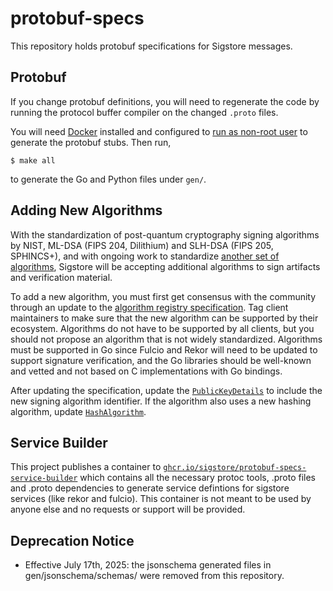 # protobuf-specs

This repository holds protobuf specifications for Sigstore messages.

## Protobuf

If you change protobuf definitions, you will need to regenerate the code by running the protocol buffer compiler on the changed `.proto` files.

You will need [Docker](https://docs.docker.com/get-docker/) installed and configured to [run as non-root user](https://docs.docker.com/engine/install/linux-postinstall/#manage-docker-as-a-non-root-user) to generate the protobuf stubs. Then run,

```
$ make all
```

to generate the Go and Python files under `gen/`.

## Adding New Algorithms

With the standardization of post-quantum cryptography signing algorithms by NIST,
ML-DSA (FIPS 204, Dilithium) and SLH-DSA (FIPS 205, SPHINCS+), and with ongoing
work to standardize [another set of algorithms](https://csrc.nist.gov/projects/pqc-dig-sig),
Sigstore will be accepting additional algorithms to sign artifacts and verification material.

To add a new algorithm, you must first get consensus with the community through
an update to the
[algorithm registry specification](https://github.com/sigstore/architecture-docs/blob/main/algorithm-registry.md).
Tag client maintainers to make sure that the new algorithm can be supported by their ecosystem.
Algorithms do not have to be supported by all clients, but you should not propose an algorithm
that is not widely standardized. Algorithms must be supported in Go since Fulcio and Rekor
will need to be updated to support signature verification, and the Go libraries should be
well-known and vetted and not based on C implementations with Go bindings.

After updating the specification, update the
[`PublicKeyDetails`](https://github.com/sigstore/protobuf-specs/blob/c30eb14cece57d88c08579197ecfdb57a5f1aba5/protos/sigstore_common.proto#L63)
to include the new signing algorithm identifier. If the algorithm also uses a new hashing algorithm, update
[`HashAlgorithm`](https://github.com/sigstore/protobuf-specs/blob/c30eb14cece57d88c08579197ecfdb57a5f1aba5/protos/sigstore_common.proto#L37).

## Service Builder

This project publishes a container to [`ghcr.io/sigstore/protobuf-specs-service-builder`](https://github.com/sigstore/protobuf-specs/pkgs/container/protobuf-specs-service-builder)
which contains all the necessary protoc tools, .proto files and .proto dependencies to generate service 
defintions for sigstore services (like rekor and fulcio). This container is not meant to be used by anyone
else and no requests or support will be provided.

## Deprecation Notice

- Effective July 17th, 2025: the jsonschema generated files in gen/jsonschema/schemas/ were removed from this repository.
